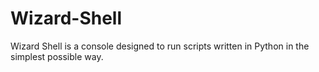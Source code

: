 # Wizard-Shell
 Wizard Shell is a console designed to run scripts written in Python in the simplest possible way.
